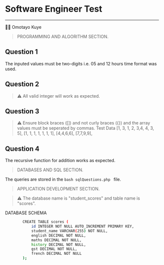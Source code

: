 # Software Engineer Test

---

👨‍💼 Omotayo Kuye


> PROGRAMMING AND ALGORITHM SECTION.

## Question 1

The inputed values must be two-digits i.e. 05 and 12 hours time format was used.

## Question 2

> ⚠️ All valid integer will work as expected.

## Question 3

> ⚠️ Ensure block braces ([]) and not curly braces ({}) and the array values must be seperated by commas.
        Test Data
        [1, 3, 1, 2, 3,4, 4, 3, 5],
        [1, 1, 1, 1, 1, 1, 1],
        [4,4,6,6],
        [7,7,9,9],

## Question 4

The recursive function for addition works as expected.



> DATABASES AND SQL SECTION.

The queries are stored in the ```bash sqlQuestions.php ``` file.


> APPLICATION DEVELOPMENT SECTION.

> ⚠️ The database name is "student_scores" and table name is "scores".


DATABASE SCHEMA
```bash
        CREATE TABLE scores (
            id INTEGER NOT NULL AUTO_INCREMENT PRIMARY KEY,
            student_name VARCHAR(255) NOT NULL,
            english DECIMAL NOT NULL,
            maths DECIMAL NOT NULL,
            history DECIMAL NOT NULL,
            gst DECIMAL NOT NULL,
            french DECIMAL NOT NULL
        );
```

